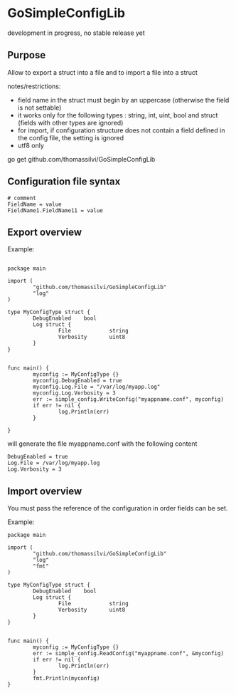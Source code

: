 GoSimpleConfigLib
=================

development in progress, no stable release yet


Purpose
-------

Allow to export a struct into a file and to import a file into a struct

notes/restrictions: 
- field name in the struct must begin by an uppercase (otherwise the field is not settable)
- it works only for the following types : string, int, uint, bool and struct (fields with other types are ignored)
- for import, if configuration structure does not contain a field defined in the config file, the setting is ignored
- utf8 only

go get github.com/thomassilvi/GoSimpleConfigLib


Configuration file syntax
-------------------------

```
# comment
FieldName = value
FieldName1.FieldName11 = value

```

Export overview
---------------



Example:

```

package main

import (
        "github.com/thomassilvi/GoSimpleConfigLib"
        "log"
)

type MyConfigType struct {
        DebugEnabled    bool
        Log struct {
                File            string
                Verbosity       uint8
        }
}


func main() {
        myconfig := MyConfigType {}
        myconfig.DebugEnabled = true
        myconfig.Log.File = "/var/log/myapp.log"
        myconfig.Log.Verbosity = 3
        err := simple_config.WriteConfig("myappname.conf", myconfig)
        if err != nil {
                log.Println(err)
        }

}

```

will generate the file myappname.conf with the following content

```
DebugEnabled = true
Log.File = /var/log/myapp.log
Log.Verbosity = 3
```

Import overview
---------------

You must pass the reference of the configuration in order fields can be set.

Example:

```
package main

import (
        "github.com/thomassilvi/GoSimpleConfigLib"
        "log"
        "fmt"
)

type MyConfigType struct {
        DebugEnabled    bool
        Log struct {
                File            string
                Verbosity       uint8
        }
}


func main() {
        myconfig := MyConfigType {}
        err := simple_config.ReadConfig("myappname.conf", &myconfig)
        if err != nil {
                log.Println(err)
        }
        fmt.Println(myconfig)
}

```




